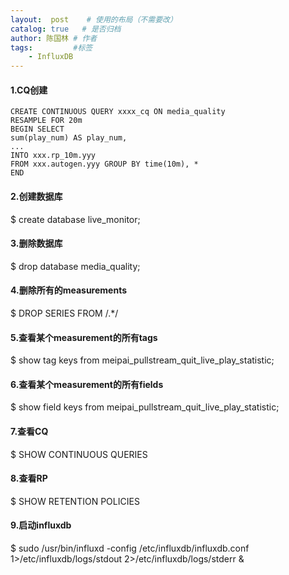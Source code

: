 ```yaml
---
layout:  post    # 使用的布局（不需要改）
catalog: true   # 是否归档
author: 陈国林 # 作者
tags:         #标签
    - InfluxDB
---
```


#### 1.CQ创建
```
CREATE CONTINUOUS QUERY xxxx_cq ON media_quality 
RESAMPLE FOR 20m 
BEGIN SELECT 
sum(play_num) AS play_num, 
... 
INTO xxx.rp_10m.yyy 
FROM xxx.autogen.yyy GROUP BY time(10m), * 
END
```

#### 2.创建数据库  
$ create database live_monitor;
    
#### 3.删除数据库  
$ drop database media_quality;

#### 4.删除所有的measurements  
$ DROP SERIES FROM /.*/

#### 5.查看某个measurement的所有tags  
$ show tag keys from meipai_pullstream_quit_live_play_statistic;

#### 6.查看某个measurement的所有fields  
$ show field keys from meipai_pullstream_quit_live_play_statistic;

#### 7.查看CQ  
$ SHOW CONTINUOUS QUERIES

#### 8.查看RP  
$ SHOW RETENTION POLICIES

#### 9.启动influxdb  
$ sudo /usr/bin/influxd -config /etc/influxdb/influxdb.conf 1>/etc/influxdb/logs/stdout 2>/etc/influxdb/logs/stderr &

